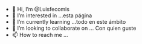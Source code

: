 - 👋 Hi, I’m @Luisfecomis
- 👀 I’m interested in ...esta página 
- 🌱 I’m currently learning ...todo en este ámbito 
- 💞️ I’m looking to collaborate on ... Con quien guste 
- 📫 How to reach me ...

<!---
Luisfecomis/Luisfecomis is a ✨ special ✨ repository because its `README.md` (this file) appears on your GitHub profile.
You can click the Preview link to take a look at your changes.
--->

